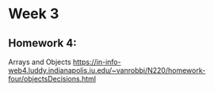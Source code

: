 # Week 3

## Homework 4:

Arrays and Objects
https://in-info-web4.luddy.indianapolis.iu.edu/~vanrobbi/N220/homework-four/objectsDecisions.html

